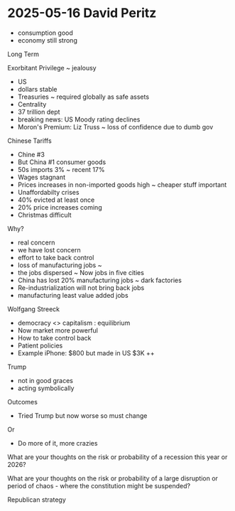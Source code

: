 # 2025-05-16 David Peritz

* consumption good
* economy still strong

Long Term

Exorbitant Privilege ~ jealousy

* US
* dollars stable
* Treasuries ~ required globally as safe assets
* Centrality
* 37 trillion dept
* breaking news: US Moody rating declines
* Moron's Premium: Liz Truss ~ loss of confidence due to dumb gov

Chinese Tariffs

* Chine #3
* But China #1 consumer goods
* 50s imports 3% ~ recent 17%
* Wages stagnant
* Prices increases in non-imported goods high ~ cheaper stuff important
* Unaffordabilty crises
* 40% evicted at least once
* 20% price increases coming
* Christmas difficult

Why?

* real concern
* we have lost concern
* effort to take back control
* loss of manufacturing jobs ~
* the jobs dispersed ~ Now jobs in five cities
* China has lost 20% manufacturing jobs ~ dark factories
* Re-industrialization will not bring back jobs
* manufacturing least value added jobs

Wolfgang Streeck

* democracy <> capitalism : equilibrium
* Now market more powerful
* How to take control back
* Patient policies
* Example iPhone: $800 but made in US $3K ++

Trump

* not in good graces
* acting symbolically

Outcomes

* Tried Trump but now worse so must change

Or

* Do more of it, more crazies




What are your thoughts on the risk or probability of a recession this year or 2026?

What are your thoughts on the risk or probability of a large disruption or period of chaos - where the constitution might be suspended?

Republican strategy




